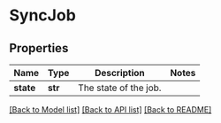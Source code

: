 # SyncJob

## Properties
Name | Type | Description | Notes
------------ | ------------- | ------------- | -------------
**state** | **str** | The state of the job. | 

[[Back to Model list]](../README.md#documentation-for-models) [[Back to API list]](../README.md#documentation-for-api-endpoints) [[Back to README]](../README.md)


